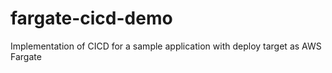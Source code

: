 # fargate-cicd-demo
Implementation of CICD for a sample application with deploy target as AWS Fargate
